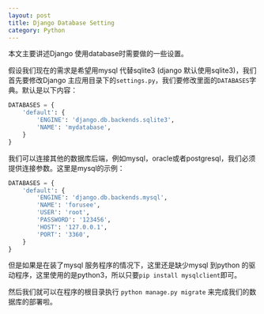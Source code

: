 ```yaml
---
layout: post
title: Django Database Setting
category: Python
---
```


本文主要讲述Django 使用database时需要做的一些设置。



假设我们现在的需求是希望用mysql 代替sqlite3 (django 默认使用sqlite3)，我们首先要修改Django 主应用目录下的`settings.py`，我们要修改里面的`DATABASES`字典。默认是以下内容：

``` python
DATABASES = {
    'default': {
        'ENGINE': 'django.db.backends.sqlite3',
        'NAME': 'mydatabase',
    }
}
```

我们可以连接其他的数据库后端，例如mysql，oracle或者postgresql，我们必须提供连接参数。这里是mysql的示例：

``` python
DATABASES = {
    'default': {
        'ENGINE': 'django.db.backends.mysql',
        'NAME': 'forusee',
        'USER': 'root',
        'PASSWORD': '123456',
        'HOST': '127.0.0.1',
        'PORT': '3360',
    }
}
```

但是如果是在装了mysql 服务程序的情况下，这里还是缺少mysql 到python 的驱动程序，这里使用的是python3，所以只要`pip install mysqlclient`即可。

然后我们就可以在程序的根目录执行 `python manage.py migrate` 来完成我们的数据库的部署啦。
